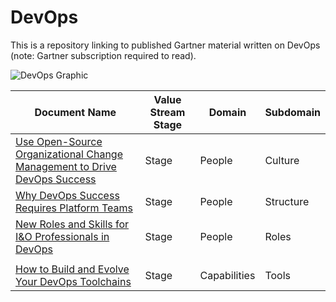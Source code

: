 # DevOps
This is a repository linking to published Gartner material written on DevOps (note: Gartner subscription required to read).

![DevOps Graphic](https://user-images.githubusercontent.com/118203283/201713158-726e6256-f9e8-4d12-8a3b-1b28409288ed.png)



| Document Name  | Value Stream Stage | Domain | Subdomain | 
| ------------- | ------------- | ------------- | ------------- |
| [Use Open-Source Organizational Change Management to Drive DevOps Success](https://www.gartner.com/document/code/739186) | Stage  | People | Culture |  
| [Why DevOps Success Requires Platform Teams](https://www.gartner.com/document/code/733282) | Stage | People | Structure |
| [New Roles and Skills for I&O Professionals in DevOps](https://www.gartner.com/document/code/720642) | Stage | People | Roles |
| |
| [How to Build and Evolve Your DevOps Toolchains](https://www.gartner.com/document/code/746845) | Stage | Capabilities | Tools |
